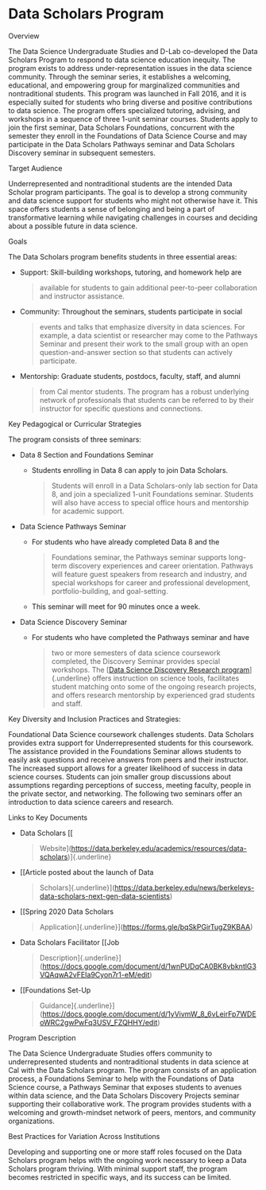 Data Scholars Program
=============================

Overview

The Data Science Undergraduate Studies and D-Lab co-developed the Data
Scholars Program to respond to data science education inequity. The
program exists to address under-representation issues in the data
science community. Through the seminar series, it establishes a
welcoming, educational, and empowering group for marginalized
communities and nontraditional students. This program was launched in
Fall 2016, and it is especially suited for students who bring diverse
and positive contributions to data science. The program offers
specialized tutoring, advising, and workshops in a sequence of three
1-unit seminar courses. Students apply to join the first seminar, Data
Scholars Foundations, concurrent with the semester they enroll in the
Foundations of Data Science Course and may participate in the Data
Scholars Pathways seminar and Data Scholars Discovery seminar in
subsequent semesters.

Target Audience

Underrepresented and nontraditional students are the intended Data
Scholar program participants. The goal is to develop a strong community
and data science support for students who might not otherwise have it.
This space offers students a sense of belonging and being a part of
transformative learning while navigating challenges in courses and
deciding about a possible future in data science.

Goals

The Data Scholars program benefits students in three essential areas:

-   Support: Skill-building workshops, tutoring, and homework help are
    > available for students to gain additional peer-to-peer
    > collaboration and instructor assistance.

-   Community: Throughout the seminars, students participate in social
    > events and talks that emphasize diversity in data sciences. For
    > example, a data scientist or researcher may come to the Pathways
    > Seminar and present their work to the small group with an open
    > question-and-answer section so that students can actively
    > participate.

-   Mentorship: Graduate students, postdocs, faculty, staff, and alumni
    > from Cal mentor students. The program has a robust underlying
    > network of professionals that students can be referred to by their
    > instructor for specific questions and connections.

Key Pedagogical or Curricular Strategies

The program consists of three seminars:

-   Data 8 Section and Foundations Seminar

    -   Students enrolling in Data 8 can apply to join Data Scholars.
        > Students will enroll in a Data Scholars-only lab section for
        > Data 8, and join a specialized 1-unit Foundations seminar.
        > Students will also have access to special office hours and
        > mentorship for academic support.

-   Data Science Pathways Seminar

    -   For students who have already completed Data 8 and the
        > Foundations seminar, the Pathways seminar supports long-term
        > discovery experiences and career orientation. Pathways will
        > feature guest speakers from research and industry, and special
        > workshops for career and professional development,
        > portfolio-building, and goal-setting.

    -   This seminar will meet for 90 minutes once a week.

-   Data Science Discovery Seminar

    -   For students who have completed the Pathways seminar and have
        > two or more semesters of data science coursework completed,
        > the Discovery Seminar provides special workshops. The [[Data
        > Science Discovery Research
        > program](https://data.berkeley.edu/research/discovery)]{.underline}
        > offers instruction on science tools, facilitates student
        > matching onto some of the ongoing research projects, and
        > offers research mentorship by experienced grad students and
        > staff.

Key Diversity and Inclusion Practices and Strategies:

Foundational Data Science coursework challenges students. Data Scholars
provides extra support for Underrepresented students for this
coursework. The assistance provided in the Foundations Seminar allows
students to easily ask questions and receive answers from peers and
their instructor. The increased support allows for a greater likelihood
of success in data science courses. Students can join smaller group
discussions about assumptions regarding perceptions of success, meeting
faculty, people in the private sector, and networking. The following two
seminars offer an introduction to data science careers and research.

Links to Key Documents

-   Data Scholars [[
    > Website](https://data.berkeley.edu/academics/resources/data-scholars)]{.underline}

-   [[Article posted about the launch of Data
    > Scholars]{.underline}](https://data.berkeley.edu/news/berkeleys-data-scholars-next-gen-data-scientists)

-   [[Spring 2020 Data Scholars
    > Application]{.underline}](https://forms.gle/bqSkPGirTugZ9KBAA)

-   Data Scholars Facilitator [[Job
    > Description]{.underline}](https://docs.google.com/document/d/1wnPUDqCA0BK8vbkntlG3VQAqwA2vFEIa9Cyon7r1-eM/edit)

-   [[Foundations Set-Up
    > Guidance]{.underline}](https://docs.google.com/document/d/1yVivmW_8_6vLeirFp7WDEoWRC2gwPwFq3USV_FZQHHY/edit)

Program Description

The Data Science Undergraduate Studies offers community to
underrepresented students and nontraditional students in data science at
Cal with the Data Scholars program. The program consists of an
application process, a Foundations Seminar to help with the Foundations
of Data Science course, a Pathways Seminar that exposes students to
avenues within data science, and the Data Scholars Discovery Projects
seminar supporting their collaborative work. The program provides
students with a welcoming and growth-mindset network of peers, mentors,
and community organizations.

Best Practices for Variation Across Institutions

Developing and supporting one or more staff roles focused on the Data
Scholars program helps with the ongoing work necessary to keep a Data
Scholars program thriving. With minimal support staff, the program
becomes restricted in specific ways, and its success can be limited.
